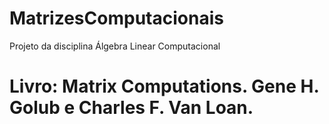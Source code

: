 # MatrizesComputacionais
Projeto da disciplina Álgebra Linear Computacional

# Livro: Matrix Computations. Gene H. Golub e Charles F. Van Loan.
